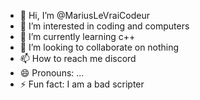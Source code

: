 - 👋 Hi, I’m @MariusLeVraiCodeur
- 👀 I’m interested in coding and computers
- 🌱 I’m currently learning c++
- 💞️ I’m looking to collaborate on nothing
- 📫 How to reach me discord
- 😄 Pronouns: ...
- ⚡ Fun fact: I am a bad scripter

<!---
MariusLeVraiCodeur/MariusLeVraiCodeur is a ✨ special ✨ repository because its `README.md` (this file) appears on your GitHub profile.
You can click the Preview link to take a look at your changes.
--->
